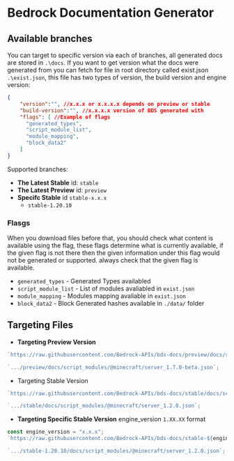 # Bedrock Documentation Generator
## Available branches
You can target to specific version via each of branches, all generated docs are stored in `.\docs`. If you want to get version what the docs were generated from you can fetch for file in root directory called exist.json `.\exist.json`, this file has two types of version, the build version and engine version:
```json
{
    "version":"", //x.x.x or x.x.x.x depends on preview or stable
    "build-version":"", //x.x.x.x version of BDS generated with
    "flags": [ //Example of flags
      "generated_types",
      "script_module_list",
      "module_mapping",
      "block_data2"
    ]
}
```

Supported branches:
 - **The Latest Stable** id: `stable`
 - **The Latest Preview** id: `preview`
 - **Specifc Stable** id `stable-x.x.x`
   - `stable-1.20.10`

### Flasgs
When you download files before that, you should check what content is available using the flag, these flags determine what is currently available, if the given flag is not there then the given information under this flag would not be generated or supported. always check that the given flag is available.
 - `generated_types` - Generated Types availabled 
 - `script_module_list` - List of modules avaliabled in `exist.json`
 - `module_mapping` - Modules mapping avaliable in `exist.json`
 - `block_data2` - Block Generated hashes available in `./data/` folder

## Targeting Files
 - **Targeting Preview Version**
```js
`https://raw.githubusercontent.com/Bedrock-APIs/bds-docs/preview/docs/script_modules/@minecraft/${module_name}_${module_version}.json`;
```
```js
`.../preview/docs/script_modules/@minecraft/server_1.7.0-beta.json`;
```
- Targeting Stable Version
```js
`https://raw.githubusercontent.com/Bedrock-APIs/bds-docs/stable/docs/script_modules/@minecraft/${module_name}_${module_version}.json`;
```
```js
`.../stable/docs/script_modules/@minecraft/server_1.2.0.json`;
```
- **Targeting Specific Stable Version** engine_version `1.XX.XX` format
```js
const engine_version = "x.x.x";
`https://raw.githubusercontent.com/Bedrock-APIs/bds-docs/stable-${engine_version}/docs/script_modules/@minecraft/${module_name}_${module_version}.json`;
```
```js
`.../stable-1.20.10/docs/script_modules/@minecraft/server_1.2.0.json`;
```
